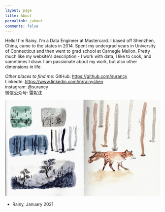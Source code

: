 ```yaml
---
layout: page
title: About
permalink: /about
comments: false
---
```


Hello! I'm Rainy. I'm a Data Engineer at Mastercard. I based off Shenzhen, China, came to the states in 2014. Spent my undergrad years in University of Connecticut and then went to grad school at Carnegie Mellon. Pretty much like my website's description - I work with data, I like to cook, and sometimes I draw. I am passionate about my work, but also other dimensions in life.

*Other places to find me:*
GitHub: https://github.com/surancy   
LinkedIn: https://www.linkedin.com/in/rainyshen   
instagram: @surancy   
微信公众号: 雷妮沈   

![forest1](/assets/images/forest1.jpg)
- Rainy, January 2021
